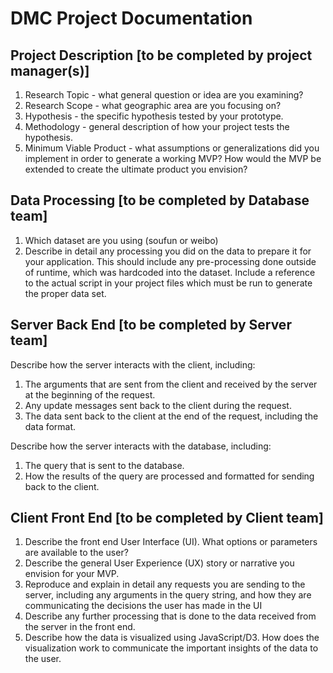 # DMC Project Documentation

## Project Description [to be completed by project manager(s)]

1. Research Topic - what general question or idea are you examining?
2. Research Scope - what geographic area are you focusing on?
3. Hypothesis - the specific hypothesis tested by your prototype.
4. Methodology - general description of how your project tests the hypothesis.
5. Minimum Viable Product - what assumptions or generalizations did you implement in order to generate a working MVP? How would the MVP be extended to create the ultimate product you envision?

## Data Processing [to be completed by Database team]

1. Which dataset are you using (soufun or weibo)
2. Describe in detail any processing you did on the data to prepare it for your application. This should include any pre-processing done outside of runtime, which was hardcoded into the dataset. Include a reference to the actual script in your project files which must be run to generate the proper data set.

## Server Back End [to be completed by Server team]

Describe how the server interacts with the client, including:

1. The arguments that are sent from the client and received by the server at the beginning of the request.
2. Any update messages sent back to the client during the request.
3. The data sent back to the client at the end of the request, including the data format.

Describe how the server interacts with the database, including:

1. The query that is sent to the database.
2. How the results of the query are processed and formatted for sending back to the client.

## Client Front End [to be completed by Client team]

1. Describe the front end User Interface (UI). What options or parameters are available to the user? 
2. Describe the general User Experience (UX) story or narrative you envision for your MVP.
3. Reproduce and explain in detail any requests you are sending to the server, including any arguments in the query string, and how they are communicating the decisions the user has made in the UI
4. Describe any further processing that is done to the data received from the server in the front end.
5. Describe how the data is visualized using JavaScript/D3. How does the visualization work to communicate the important insights of the data to the user.
